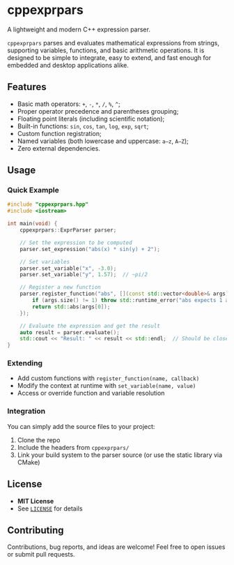 # cppexprpars

A lightweight and modern C++ expression parser.

`cppexprpars` parses and evaluates mathematical expressions from strings, supporting variables, functions, and basic arithmetic operations. It is designed to be simple to integrate, easy to extend, and fast enough for embedded and desktop applications alike.


## Features

- Basic math operators: `+`, `-`, `*`, `/`, `%`, `^`;
- Proper operator precedence and parentheses grouping;
- Floating point literals (including scientific notation);
- Built-in functions: `sin`, `cos`, `tan`, `log`, `exp`, `sqrt`;
- Custom function registration;
- Named variables (both lowercase and uppercase: `a–z`, `A–Z`);
- Zero external dependencies.

## Usage

### Quick Example

```cpp
#include "cppexprpars.hpp"
#include <iostream>

int main(void) {
    cppexprpars::ExprParser parser;

    // Set the expression to be computed
    parser.set_expression("abs(x) * sin(y) + 2");

    // Set variables
    parser.set_variable("x", -3.0);
    parser.set_variable("y", 1.57);  // ~pi/2

    // Register a new function
    parser.register_function("abs", [](const std::vector<double>& args) {
        if (args.size() != 1) throw std::runtime_error("abs expects 1 argument");
        return std::abs(args[0]);
    });

    // Evaluate the expression and get the result
    auto result = parser.evaluate();
    std::cout << "Result: " << result << std::endl;  // Should be close to 5.0
}
```

### Extending

- Add custom functions with `register_function(name, callback)`
- Modify the context at runtime with `set_variable(name, value)`
- Access or override function and variable resolution

### Integration

You can simply add the source files to your project:

1. Clone the repo
2. Include the headers from `cppexprpars/`
3. Link your build system to the parser source (or use the static library via CMake)

<!--
## How It Works

`cppexprpars` tokenizes the input expression, parses it into an abstract syntax tree (AST), and evaluates it using a context-aware system:

- `ExprParser` is the high-level interface
- `EvaluationContext` holds variable bindings
- `FunctionRegistry` maps string names to callable functions
-->

<!--
## Testing

This library includes a test suite using standard `assert()`-based tests.

To run tests, simply compile and run the test binary:

```
./build.sh Debug
```
-->

## License

* **MIT License**
* See [`LICENSE`](LICENSE.md) for details


## Contributing

Contributions, bug reports, and ideas are welcome!
Feel free to open issues or submit pull requests.
